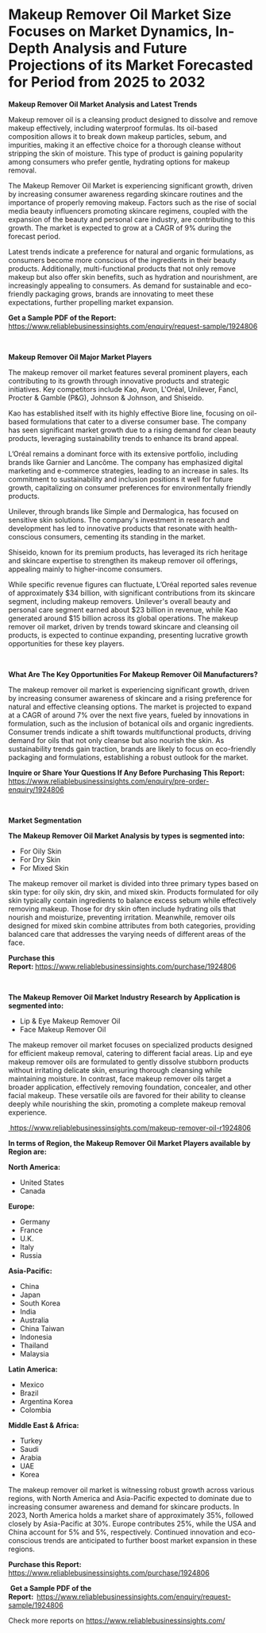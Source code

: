 <p><h1>Makeup Remover Oil Market Size Focuses on Market Dynamics, In-Depth Analysis and Future Projections of its Market Forecasted for Period from 2025 to 2032</h1></p><p><strong>Makeup Remover Oil Market Analysis and Latest Trends</strong></p>
<p><p>Makeup remover oil is a cleansing product designed to dissolve and remove makeup effectively, including waterproof formulas. Its oil-based composition allows it to break down makeup particles, sebum, and impurities, making it an effective choice for a thorough cleanse without stripping the skin of moisture. This type of product is gaining popularity among consumers who prefer gentle, hydrating options for makeup removal.</p><p>The Makeup Remover Oil Market is experiencing significant growth, driven by increasing consumer awareness regarding skincare routines and the importance of properly removing makeup. Factors such as the rise of social media beauty influencers promoting skincare regimens, coupled with the expansion of the beauty and personal care industry, are contributing to this growth. The market is expected to grow at a CAGR of 9% during the forecast period. </p><p>Latest trends indicate a preference for natural and organic formulations, as consumers become more conscious of the ingredients in their beauty products. Additionally, multi-functional products that not only remove makeup but also offer skin benefits, such as hydration and nourishment, are increasingly appealing to consumers. As demand for sustainable and eco-friendly packaging grows, brands are innovating to meet these expectations, further propelling market expansion.</p></p>
<p><strong>Get a Sample PDF of the Report:&nbsp;</strong> <a href="https://www.reliablebusinessinsights.com/enquiry/request-sample/1924806?utm_campaign=2268&utm_medium=2&utm_source=Github&utm_content=ia&utm_term=28032025&utm_id=makeup-remover-oil">https://www.reliablebusinessinsights.com/enquiry/request-sample/1924806</a></p>
<p>&nbsp;</p>
<p><strong>Makeup Remover Oil Major Market Players</strong></p>
<p><p>The makeup remover oil market features several prominent players, each contributing to its growth through innovative products and strategic initiatives. Key competitors include Kao, Avon, L'Oréal, Unilever, Fancl, Procter & Gamble (P&G), Johnson & Johnson, and Shiseido.</p><p>Kao has established itself with its highly effective Biore line, focusing on oil-based formulations that cater to a diverse consumer base. The company has seen significant market growth due to a rising demand for clean beauty products, leveraging sustainability trends to enhance its brand appeal.</p><p>L’Oréal remains a dominant force with its extensive portfolio, including brands like Garnier and Lancôme. The company has emphasized digital marketing and e-commerce strategies, leading to an increase in sales. Its commitment to sustainability and inclusion positions it well for future growth, capitalizing on consumer preferences for environmentally friendly products.</p><p>Unilever, through brands like Simple and Dermalogica, has focused on sensitive skin solutions. The company's investment in research and development has led to innovative products that resonate with health-conscious consumers, cementing its standing in the market.</p><p>Shiseido, known for its premium products, has leveraged its rich heritage and skincare expertise to strengthen its makeup remover oil offerings, appealing mainly to higher-income consumers. </p><p>While specific revenue figures can fluctuate, L’Oréal reported sales revenue of approximately $34 billion, with significant contributions from its skincare segment, including makeup removers. Unilever's overall beauty and personal care segment earned about $23 billion in revenue, while Kao generated around $15 billion across its global operations. The makeup remover oil market, driven by trends toward skincare and cleansing oil products, is expected to continue expanding, presenting lucrative growth opportunities for these key players.</p></p>
<p>&nbsp;</p>
<p><strong>What Are The Key Opportunities For Makeup Remover Oil Manufacturers?</strong></p>
<p><p>The makeup remover oil market is experiencing significant growth, driven by increasing consumer awareness of skincare and a rising preference for natural and effective cleansing options. The market is projected to expand at a CAGR of around 7% over the next five years, fueled by innovations in formulation, such as the inclusion of botanical oils and organic ingredients. Consumer trends indicate a shift towards multifunctional products, driving demand for oils that not only cleanse but also nourish the skin. As sustainability trends gain traction, brands are likely to focus on eco-friendly packaging and formulations, establishing a robust outlook for the market.</p></p>
<p><strong>Inquire or Share Your Questions If Any Before Purchasing This Report:</strong> <a href="https://www.reliablebusinessinsights.com/enquiry/pre-order-enquiry/1924806?utm_campaign=2268&utm_medium=2&utm_source=Github&utm_content=ia&utm_term=28032025&utm_id=makeup-remover-oil">https://www.reliablebusinessinsights.com/enquiry/pre-order-enquiry/1924806</a></p>
<p>&nbsp;</p>
<p><strong>Market Segmentation</strong></p>
<p><strong>The Makeup Remover Oil Market Analysis by types is segmented into:</strong></p>
<p><ul><li>For Oily Skin</li><li>For Dry Skin</li><li>For Mixed Skin</li></ul></p>
<p><p>The makeup remover oil market is divided into three primary types based on skin type: for oily skin, dry skin, and mixed skin. Products formulated for oily skin typically contain ingredients to balance excess sebum while effectively removing makeup. Those for dry skin often include hydrating oils that nourish and moisturize, preventing irritation. Meanwhile, remover oils designed for mixed skin combine attributes from both categories, providing balanced care that addresses the varying needs of different areas of the face.</p></p>
<p><strong>Purchase this Report:&nbsp;</strong><a href="https://www.reliablebusinessinsights.com/purchase/1924806?utm_campaign=2268&utm_medium=2&utm_source=Github&utm_content=ia&utm_term=28032025&utm_id=makeup-remover-oil">https://www.reliablebusinessinsights.com/purchase/1924806</a></p>
<p>&nbsp;</p>
<p><strong>The Makeup Remover Oil Market Industry Research by Application is segmented into:</strong></p>
<p><ul><li>Lip & Eye Makeup Remover Oil</li><li>Face Makeup Remover Oil</li></ul></p>
<p><p>The makeup remover oil market focuses on specialized products designed for efficient makeup removal, catering to different facial areas. Lip and eye makeup remover oils are formulated to gently dissolve stubborn products without irritating delicate skin, ensuring thorough cleansing while maintaining moisture. In contrast, face makeup remover oils target a broader application, effectively removing foundation, concealer, and other facial makeup. These versatile oils are favored for their ability to cleanse deeply while nourishing the skin, promoting a complete makeup removal experience.</p></p>
<p><a href="https://www.reliablebusinessinsights.com/makeup-remover-oil-r1924806?utm_campaign=2268&utm_medium=2&utm_source=Github&utm_content=ia&utm_term=28032025&utm_id=makeup-remover-oil">&nbsp;https://www.reliablebusinessinsights.com/makeup-remover-oil-r1924806</a></p>
<p><strong>In terms of Region, the Makeup Remover Oil Market Players available by Region are:</strong></p>
<p>
    <p> <strong> North America: </strong>
        <ul>
            <li>United States</li>
            <li>Canada</li>
        </ul>
        </p> 
    <p> <strong> Europe: </strong>
        <ul>
            <li>Germany</li>
            <li>France</li>
            <li>U.K.</li>
            <li>Italy</li>
            <li>Russia</li>
        </ul>
        </p> 
    <p> <strong> Asia-Pacific: </strong>
        <ul>
            <li>China</li>
            <li>Japan</li>
            <li>South Korea</li>
            <li>India</li>
            <li>Australia</li>
            <li>China Taiwan</li>
            <li>Indonesia</li>
            <li>Thailand</li>
            <li>Malaysia</li>
        </ul>
        </p> 
    <p> <strong> Latin America: </strong>
        <ul>
            <li>Mexico</li>
            <li>Brazil</li>
            <li>Argentina Korea</li>
            <li>Colombia</li>
        </ul>
        </p> 
    <p> <strong> Middle East & Africa: </strong>
        <ul>
            <li>Turkey</li>
            <li>Saudi</li>
            <li>Arabia</li>
            <li>UAE</li>
            <li>Korea</li>
        </ul>
    </p>
    </p>
<p><p>The makeup remover oil market is witnessing robust growth across various regions, with North America and Asia-Pacific expected to dominate due to increasing consumer awareness and demand for skincare products. In 2023, North America holds a market share of approximately 35%, followed closely by Asia-Pacific at 30%. Europe contributes 25%, while the USA and China account for 5% and 5%, respectively. Continued innovation and eco-conscious trends are anticipated to further boost market expansion in these regions.</p></p>
<p><strong>Purchase this Report: </strong><a href="https://www.reliablebusinessinsights.com/purchase/1924806?utm_campaign=2268&utm_medium=2&utm_source=Github&utm_content=ia&utm_term=28032025&utm_id=makeup-remover-oil">https://www.reliablebusinessinsights.com/purchase/1924806</a></p>
<p>&nbsp;<strong>Get a Sample PDF of the Report:&nbsp;&nbsp;</strong><a href="https://www.reliablebusinessinsights.com/enquiry/request-sample/1924806?utm_campaign=2268&utm_medium=2&utm_source=Github&utm_content=ia&utm_term=28032025&utm_id=makeup-remover-oil">https://www.reliablebusinessinsights.com/enquiry/request-sample/1924806</a></p>
<p><strong></strong></p>
<p>Check more reports on <a href="https://www.reliablebusinessinsights.com/?utm_campaign=2268&utm_medium=2&utm_source=Github&utm_content=ia&utm_term=28032025&utm_id=makeup-remover-oil">https://www.reliablebusinessinsights.com/</a></p>